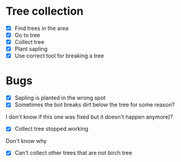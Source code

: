 # Tree collection

- [x] Find trees in the area
- [x] Go to tree
- [x] Collect tree
- [x] Plant sapling
- [x] Use correct tool for breaking a tree

# Bugs

- [x] Sapling is planted in the wrong spot
- [x] Sometimes the bot breaks dirt below the tree for some reason?

I don't know if this one was fixed but it doesn't happen anymore)?

- [x] Collect tree stopped working

Don't know why

- [x] Can't collect other trees that are not birch tree

